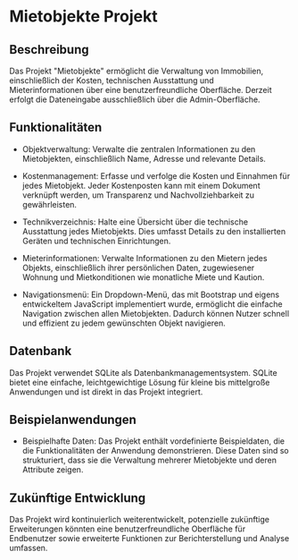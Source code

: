 # Mietobjekte Projekt
## Beschreibung
Das Projekt "Mietobjekte" ermöglicht die Verwaltung von Immobilien, einschließlich der Kosten, technischen Ausstattung und Mieterinformationen über eine benutzerfreundliche Oberfläche. Derzeit erfolgt die Dateneingabe ausschließlich über die Admin-Oberfläche.

## Funktionalitäten
- Objektverwaltung: Verwalte die zentralen Informationen zu den Mietobjekten, einschließlich Name, Adresse und relevante Details.

- Kostenmanagement: Erfasse und verfolge die Kosten und Einnahmen für jedes Mietobjekt. Jeder Kostenposten kann mit einem Dokument verknüpft werden, um Transparenz und Nachvollziehbarkeit zu gewährleisten.

- Technikverzeichnis: Halte eine Übersicht über die technische Ausstattung jedes Mietobjekts. Dies umfasst Details zu den installierten Geräten und technischen Einrichtungen.

- Mieterinformationen: Verwalte Informationen zu den Mietern jedes Objekts, einschließlich ihrer persönlichen Daten, zugewiesener Wohnung und Mietkonditionen wie monatliche Miete und Kaution.

- Navigationsmenü: Ein Dropdown-Menü, das mit Bootstrap und eigens entwickeltem JavaScript implementiert wurde, ermöglicht die einfache Navigation zwischen allen Mietobjekten. Dadurch können Nutzer schnell und effizient zu jedem gewünschten Objekt navigieren.

## Datenbank
Das Projekt verwendet SQLite als Datenbankmanagementsystem. SQLite bietet eine einfache, leichtgewichtige Lösung für kleine bis mittelgroße Anwendungen und ist direkt in das Projekt integriert.

## Beispielanwendungen
- Beispielhafte Daten: Das Projekt enthält vordefinierte Beispieldaten, die die Funktionalitäten der Anwendung demonstrieren. Diese Daten sind so strukturiert, dass sie die Verwaltung mehrerer Mietobjekte und deren Attribute zeigen.
## Zukünftige Entwicklung
Das Projekt wird kontinuierlich weiterentwickelt, potenzielle zukünftige Erweiterungen könnten eine benutzerfreundliche Oberfläche für Endbenutzer sowie erweiterte Funktionen zur Berichterstellung und Analyse umfassen.

